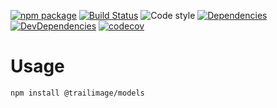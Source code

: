 [![npm package](https://img.shields.io/npm/v/@trailimage/models.svg)](https://www.npmjs.org/package/@trailimage/models)
[![Build Status](https://travis-ci.org/trailimage/models.svg?branch=master)](https://travis-ci.org/trailimage/models)
![Code style](https://img.shields.io/badge/code_style-prettier-ff69b4.svg)
[![Dependencies](https://img.shields.io/david/trailimage/models.svg)](https://david-dm.org/trailimage/models)
[![DevDependencies](https://img.shields.io/david/dev/trailimage/models.svg)](https://david-dm.org/trailimage/models#info=devDependencies&view=list)
[![codecov](https://codecov.io/gh/trailimage/models/branch/master/graph/badge.svg)](https://codecov.io/gh/trailimage/models)

# Usage

```sh
npm install @trailimage/models
```

